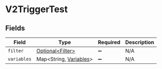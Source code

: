 # V2TriggerTest


## Fields

| Field                                                       | Type                                                        | Required                                                    | Description                                                 |
| ----------------------------------------------------------- | ----------------------------------------------------------- | ----------------------------------------------------------- | ----------------------------------------------------------- |
| `filter`                                                    | [Optional\<Filter>](../../models/shared/Filter.md)          | :heavy_minus_sign:                                          | N/A                                                         |
| `variables`                                                 | Map\<String, [Variables](../../models/shared/Variables.md)> | :heavy_minus_sign:                                          | N/A                                                         |